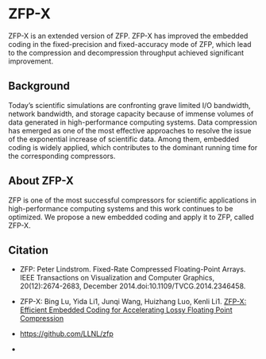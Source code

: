 # ZFP-X
ZFP-X is an extended version of ZFP. ZFP-X has improved the embedded coding in the fixed-precision and fixed-accuracy mode of ZFP, which lead to the compression and decompression throughput achieved significant improvement.

## Background
Today’s scientific simulations are confronting grave limited I/O bandwidth, network bandwidth, and storage capacity because of immense volumes of data generated in high-performance computing systems. Data compression has emerged as one of the most effective approaches to resolve the issue of the exponential increase of scientific data. Among them, embedded coding is widely applied, which contributes to the dominant running time for the corresponding compressors.

## About ZFP-X
ZFP is one of the most successful compressors for scientific applications in high-performance computing systems and this work continues to be optimized. We propose a new embedded coding and apply it to ZFP, called ZFP-X. 

## Citation
* ZFP: Peter Lindstrom. Fixed-Rate Compressed Floating-Point Arrays. IEEE Transactions on Visualization and Computer Graphics, 20(12):2674-2683, December 2014.doi:10.1109/TVCG.2014.2346458.
* ZFP-X: Bing Lu, Yida Li1, Junqi Wang, Huizhang Luo, Kenli Li1. [ZFP-X: Efficient Embedded Coding for Accelerating Lossy Floating Point Compression](https://ieeexplore.ieee.org/abstract/document/10177402)

* https://github.com/LLNL/zfp
* 
